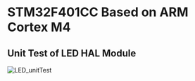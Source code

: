 # STM32F401CC Based on ARM Cortex M4

## Unit Test of LED HAL Module

![LED_unitTest](https://github.com/anaskhamees/Stm32F401CC_Drivers/assets/52020047/5602bf6b-3ae3-4e41-bdd4-63b72fa5ce22)
